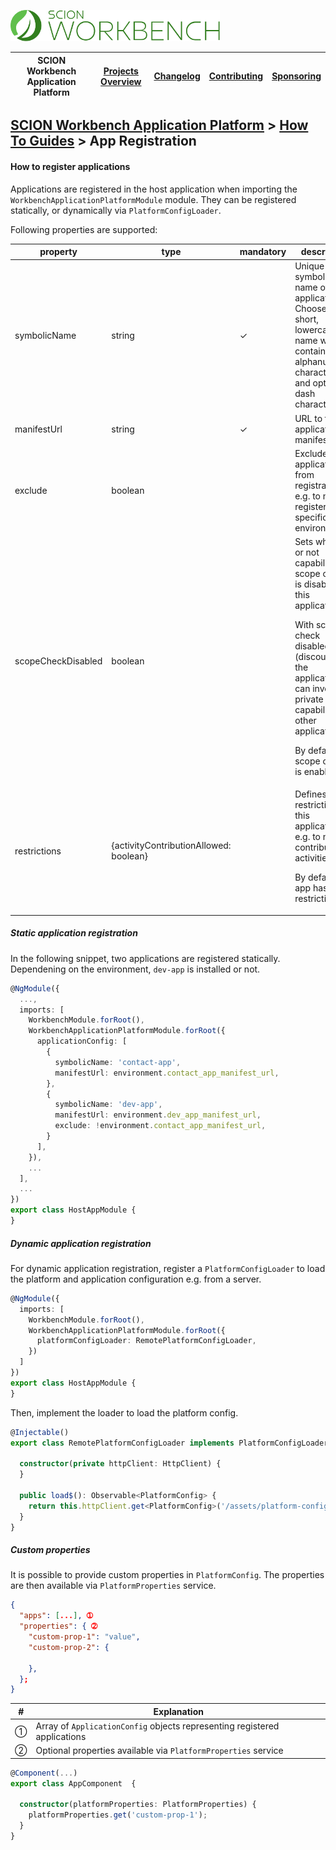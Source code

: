 <a href="/docs/site/application-platform/README.md"><img src="/resources/branding/scion-workbench-banner.svg" height="50" alt="SCION Workbench Application Platform"></a>

| SCION Workbench Application Platform | [Projects Overview][menu-projects-overview] | [Changelog][menu-changelog] | [Contributing][menu-contributing] | [Sponsoring][menu-sponsoring] |  
| --- | --- | --- | --- | --- |

## [SCION Workbench Application Platform][menu-home] > [How To Guides][menu-how-to] > App Registration

#### How to register applications
Applications are registered in the host application when importing the `WorkbenchApplicationPlatformModule` module. They can be registered statically, or dynamically via `PlatformConfigLoader`.

Following properties are supported:

|property|type|mandatory|description|
|-|-|-|-|
|symbolicName|string|✓|Unique symbolic name of the application. Choose a short, lowercase name which contains alphanumeric characters and optionally dash characters.|
|manifestUrl|string|✓|URL to the application manifest.|
|exclude|boolean||Excludes the application from registration, e.g. to not register it in a specific environment.|
|scopeCheckDisabled|boolean||Sets whether or not capability scope check is disabled for this application.<p>With scope check disabled (discouraged), the application can invoke private capabilities of other applications.<p>By default, scope check is enabled.|
|restrictions|{activityContributionAllowed: boolean}||Defines restrictions for this application, e.g. to not contribute activities.<p>By default, the app has no restrictions.|

##### Static application registration
  
In the following snippet, two applications are registered statically. Dependening on the environment, `dev-app` is installed or not.

```typescript
@NgModule({
  ...,
  imports: [
    WorkbenchModule.forRoot(),
    WorkbenchApplicationPlatformModule.forRoot({
      applicationConfig: [
        {
          symbolicName: 'contact-app',
          manifestUrl: environment.contact_app_manifest_url,
        },
        {
          symbolicName: 'dev-app',
          manifestUrl: environment.dev_app_manifest_url,
          exclude: !environment.contact_app_manifest_url,
        }
      ],
    }),
    ...
  ],
  ...
})
export class HostAppModule {
}
```

##### Dynamic application registration
For dynamic application registration, register a `PlatformConfigLoader` to load the platform and application configuration e.g. from a server.

```typescript
@NgModule({
  imports: [
    WorkbenchModule.forRoot(),
    WorkbenchApplicationPlatformModule.forRoot({
      platformConfigLoader: RemotePlatformConfigLoader,
    })
  ]
})
export class HostAppModule {
}
```

Then, implement the loader to load the platform config.

```typescript
@Injectable()
export class RemotePlatformConfigLoader implements PlatformConfigLoader {

  constructor(private httpClient: HttpClient) {
  }

  public load$(): Observable<PlatformConfig> {
    return this.httpClient.get<PlatformConfig>('/assets/platform-config.json');
  }
}
```

##### Custom properties 

It is possible to provide custom properties in `PlatformConfig`. The properties are then available via `PlatformProperties` service.

```json
{
  "apps": [...], ➀
  "properties": { ➁
    "custom-prop-1": "value",
    "custom-prop-2": {

    },
  };
}
```
|#|Explanation|
|-|-|
|➀|Array of `ApplicationConfig` objects representing registered applications|
|➁|Optional properties available via `PlatformProperties` service|

```typescript
@Component(...)
export class AppComponent  {

  constructor(platformProperties: PlatformProperties) {
    platformProperties.get('custom-prop-1');
  }
}
```

[menu-how-to]: /docs/site/application-platform/howto/how-to.md

[menu-home]: /docs/site/application-platform/README.md
[menu-projects-overview]: https://github.com/SchweizerischeBundesbahnen/scion-workbench/blob/master/docs/site/projects-overview.md
[menu-changelog]: https://github.com/SchweizerischeBundesbahnen/scion-workbench/blob/master/docs/site/changelog/changelog.md
[menu-contributing]: https://github.com/SchweizerischeBundesbahnen/scion-workbench/blob/master/CONTRIBUTING.md
[menu-sponsoring]: https://github.com/SchweizerischeBundesbahnen/scion-workbench/blob/master/docs/site/sponsoring.md
